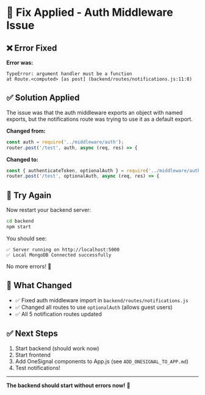 # 🔧 Fix Applied - Auth Middleware Issue

## ❌ Error Fixed

**Error was:**
```
TypeError: argument handler must be a function
at Route.<computed> [as post] (backend/routes/notifications.js:11:8)
```

## ✅ Solution Applied

The issue was that the auth middleware exports an object with named exports, but the notifications route was trying to use it as a default export.

**Changed from:**
```javascript
const auth = require('../middleware/auth');
router.post('/test', auth, async (req, res) => {
```

**Changed to:**
```javascript
const { authenticateToken, optionalAuth } = require('../middleware/auth');
router.post('/test', optionalAuth, async (req, res) => {
```

## 🚀 Try Again

Now restart your backend server:

```bash
cd backend
npm start
```

You should see:
```
✅ Server running on http://localhost:5000
✅ Local MongoDB Connected successfully
```

No more errors! 🎉

## 📝 What Changed

- ✅ Fixed auth middleware import in `backend/routes/notifications.js`
- ✅ Changed all routes to use `optionalAuth` (allows guest users)
- ✅ All 5 notification routes updated

## ✅ Next Steps

1. Start backend (should work now)
2. Start frontend
3. Add OneSignal components to App.js (see `ADD_ONESIGNAL_TO_APP.md`)
4. Test notifications!

---

**The backend should start without errors now!** 🚀
